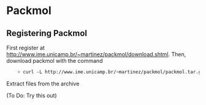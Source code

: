 # Packmol

## Registering Packmol 

First register at <packmol> <http://www.ime.unicamp.br/~martinez/packmol/download.shtml>.
Then, download packmol with the command

```bash
    > curl -L http://www.ime.unicamp.br/~martinez/packmol/packmol.tar.gz > packmol.tar.gz.`
```

Extract files from the archive 

(To Do: Try this out)

